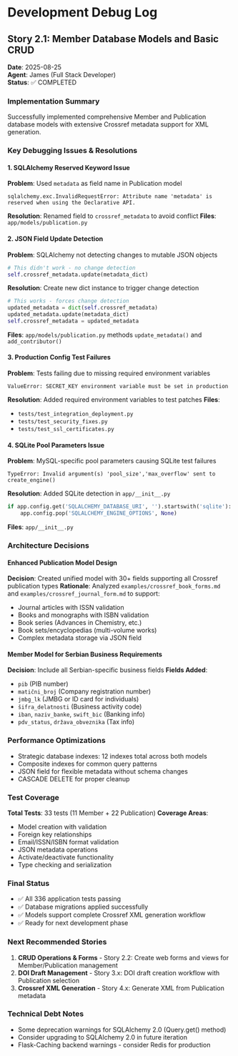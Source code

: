# Development Debug Log

## Story 2.1: Member Database Models and Basic CRUD
**Date**: 2025-08-25  
**Agent**: James (Full Stack Developer)  
**Status**: ✅ COMPLETED

### Implementation Summary
Successfully implemented comprehensive Member and Publication database models with extensive Crossref metadata support for XML generation.

### Key Debugging Issues & Resolutions

#### 1. SQLAlchemy Reserved Keyword Issue
**Problem**: Used `metadata` as field name in Publication model
```
sqlalchemy.exc.InvalidRequestError: Attribute name 'metadata' is reserved when using the Declarative API.
```
**Resolution**: Renamed field to `crossref_metadata` to avoid conflict
**Files**: `app/models/publication.py`

#### 2. JSON Field Update Detection
**Problem**: SQLAlchemy not detecting changes to mutable JSON objects
```python
# This didn't work - no change detection
self.crossref_metadata.update(metadata_dict)
```
**Resolution**: Create new dict instance to trigger change detection
```python
# This works - forces change detection
updated_metadata = dict(self.crossref_metadata)
updated_metadata.update(metadata_dict)
self.crossref_metadata = updated_metadata
```
**Files**: `app/models/publication.py` methods `update_metadata()` and `add_contributor()`

#### 3. Production Config Test Failures
**Problem**: Tests failing due to missing required environment variables
```
ValueError: SECRET_KEY environment variable must be set in production
```
**Resolution**: Added required environment variables to test patches
**Files**: 
- `tests/test_integration_deployment.py`
- `tests/test_security_fixes.py`  
- `tests/test_ssl_certificates.py`

#### 4. SQLite Pool Parameters Issue
**Problem**: MySQL-specific pool parameters causing SQLite test failures
```
TypeError: Invalid argument(s) 'pool_size','max_overflow' sent to create_engine()
```
**Resolution**: Added SQLite detection in `app/__init__.py`
```python
if app.config.get('SQLALCHEMY_DATABASE_URI', '').startswith('sqlite'):
    app.config.pop('SQLALCHEMY_ENGINE_OPTIONS', None)
```
**Files**: `app/__init__.py`

### Architecture Decisions

#### Enhanced Publication Model Design
**Decision**: Created unified model with 30+ fields supporting all Crossref publication types
**Rationale**: Analyzed `examples/crossref_book_forms.md` and `examples/crossref_journal_form.md` to support:
- Journal articles with ISSN validation
- Books and monographs with ISBN validation
- Book series (Advances in Chemistry, etc.)
- Book sets/encyclopedias (multi-volume works)
- Complex metadata storage via JSON field

#### Member Model for Serbian Business Requirements
**Decision**: Include all Serbian-specific business fields
**Fields Added**:
- `pib` (PIB number)
- `matični_broj` (Company registration number)  
- `jmbg_lk` (JMBG or ID card for individuals)
- `šifra_delatnosti` (Business activity code)
- `iban`, `naziv_banke`, `swift_bic` (Banking info)
- `pdv_status`, `država_obveznika` (Tax info)

### Performance Optimizations
- Strategic database indexes: 12 indexes total across both models
- Composite indexes for common query patterns
- JSON field for flexible metadata without schema changes
- CASCADE DELETE for proper cleanup

### Test Coverage
**Total Tests**: 33 tests (11 Member + 22 Publication)
**Coverage Areas**:
- Model creation with validation
- Foreign key relationships
- Email/ISSN/ISBN format validation
- JSON metadata operations
- Activate/deactivate functionality
- Type checking and serialization

### Final Status
- ✅ All 336 application tests passing
- ✅ Database migrations applied successfully
- ✅ Models support complete Crossref XML generation workflow
- ✅ Ready for next development phase

### Next Recommended Stories
1. **CRUD Operations & Forms** - Story 2.2: Create web forms and views for Member/Publication management
2. **DOI Draft Management** - Story 3.x: DOI draft creation workflow with Publication selection
3. **Crossref XML Generation** - Story 4.x: Generate XML from Publication metadata

### Technical Debt Notes
- Some deprecation warnings for SQLAlchemy 2.0 (Query.get() method)
- Consider upgrading to SQLAlchemy 2.0 in future iteration
- Flask-Caching backend warnings - consider Redis for production